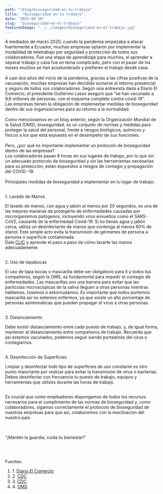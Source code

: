 ```yaml
---
path: "/blog/bioseguridad-en-tu-trabajo"
title:  "Bioseguridad en tu trabajo" 
date: "2021-09-16"
slug:  "bioseguridad-en-el-trabajo"
featuredImage: "../../images/bioseguridad-en-el-trabajo.jpg"
---
```

A mediados de marzo 2020, cuando la pandemia empezaba a atacar fuertemente a Ecuador, muchas empresas optaron por implementar la modalidad de teletrabajo por seguridad y protección de todos sus colaboradores. Fue una etapa de aprendizaje para muchos, el aprender a separar trabajo y casa fue un tema complicado, pero con el pasar de los meses muchos se han acostumbrado y prefieren el trabajo desde casa. <br/><br/>
A casi dos años del inicio de la pandemia, gracias a las cifras positivas de la vacunación, muchas empresas han decidido sumarse al retorno presencial y seguro de todos sus colaboradores. Según una entrevista dada a Diario El Comercio, el presidente Guillermo Lasso aseguró que “se han vacunado a 9,6 millones de personas, con el esquema completo contra covid-19”. <br/>
Las empresas tienen la obligación de implementar medidas de bioseguridad dentro de sus organizaciones para su retorno a la normalidad.<br/><br/>
Como mencionamos en un blog anterior, según la Organización Mundial de la Salud (OMS), bioseguridad, es un conjunto de normas y medidas para proteger la salud del personal, frente a riesgos biológicos, químicos y físicos a los que está expuesto en el desempeño de sus funciones. <br/><br/>
Pero, ¿por qué es importante implementar un protocolo de bioseguridad dentro de las empresas?  <br/>
Los colaboradores pasan 8 horas en sus lugares de trabajo, por lo que sin un adecuado protocolo de bioseguridad y sin las herramientas necesarias para su protección, están expuestos a riesgos de contagio y propagación del COVID -19.<br/><br/>
Principales medidas de bioseguridad a implementar en tu lugar de trabajo: <br/><br/>

<div class= "font-bold  text-primary text-base">
<p className="font-bold  text-base ">1. Lavado de Manos </p> </div>
El lavado de manos, con agua y jabón al menos por 20 segundos, es una de las mejores maneras de protegerte de enfermedades causadas por microrganismos patógenos, incluyendo virus envueltos como el SARS-CoV2, causante de la enfermedad Covid-19. Si no tienes agua y jabón cerca, utiliza un desinfectante de manos que contenga al menos 60% de etanol. Este simple acto evita la transmisión de gérmenes de persona a persona o superficie contaminada. <br/>
Dale <a href="https://www.cdc.gov/handwashing/when-how-handwashing.html" target="_blank" className="text-white hover:text-gray-400">CLIC</a> y aprende el paso a paso de cómo lavarte las manos adecuadamente.<br/><br/>

<div class= "font-bold  text-primary text-base">
<p className="font-bold  text-base ">2. Uso de tapabocas </p> </div>
El uso de tapa bocas o mascarilla debe ser obligatorio para ti y todos tus compañeros, según la OMS, es fundamental para impedir el contagio de enfermedades. Las mascarillas son una barrera para evitar que las partículas microscópicas de la saliva lleguen a otras personas mientras hablamos, tosemos o estornudamos. Es importante que todos portemos mascarilla así no estemos enfermos, ya que existe un alto porcentaje de personas asintomáticas que pueden propagar el virus a otras personas. <br/><br/>

<div class= "font-bold  text-primary text-base">
<p className="font-bold  text-base ">3. Distanciamiento </p> </div>
Debe existir distanciamiento entre cada puesto de trabajo, y, de igual forma, mantener el distanciamiento entre compañeros de trabajo. Recuerda que así estemos vacunados, podemos seguir siendo portadores del virus o contagiarnos. <br/><br/>

<div class= "font-bold  text-primary text-base">
<p className="font-bold  text-base ">4. Desinfección de Superficies </p> </div>
Limpiar y desinfectar todo tipo de superficies de uso constante es otro punto importante por realizar para evitar la transmisión de virus o bacterias. Debes desinfectar con frecuencia tu puesto de trabajo, equipos y herramientas que utilizes durante las horas de trabajo. <br/><br/>

Es crucial que como empleadores dispongamos de todos los recursos necesarios para el cumplimiento de las normas de bioseguridad y, como colaboradores, sigamos correctamente el protocolo de bioseguridad de nuestras empresas para que así, colaboremos con la reactivación del nuestro país. <br/><br/><br/>

 
<div class= " italic font-semibold text-center  text-blue-500 text-xl">
<p className=" italic font-semibold text-center  text-xl ">“¡Mantén la guardia, cuida tu bienestar!”  </p> </div>
 <br/> <br/>

Fuentes: <ol>
<li> 1. <a href= "https://www.elcomercio.com/tendencias/sociedad/ecuatorianos-esquema-completo-vacunacion-covid19.html"> Diario El Comercio </a>  </li>
<li> 2. <a href= " https://www.cdc.gov/handwashing/when-how-handwashing.html"> CDC </a>  </li>
<li> 3. <a href= "  https://espanol.cdc.gov/coronavirus/2019-ncov/prevent-getting-sick/prevention.html"> CDC </a>  </li>
<li> 4. <a href= "https://www.who.int/es"> OMS </a>  </li>
</0l>

